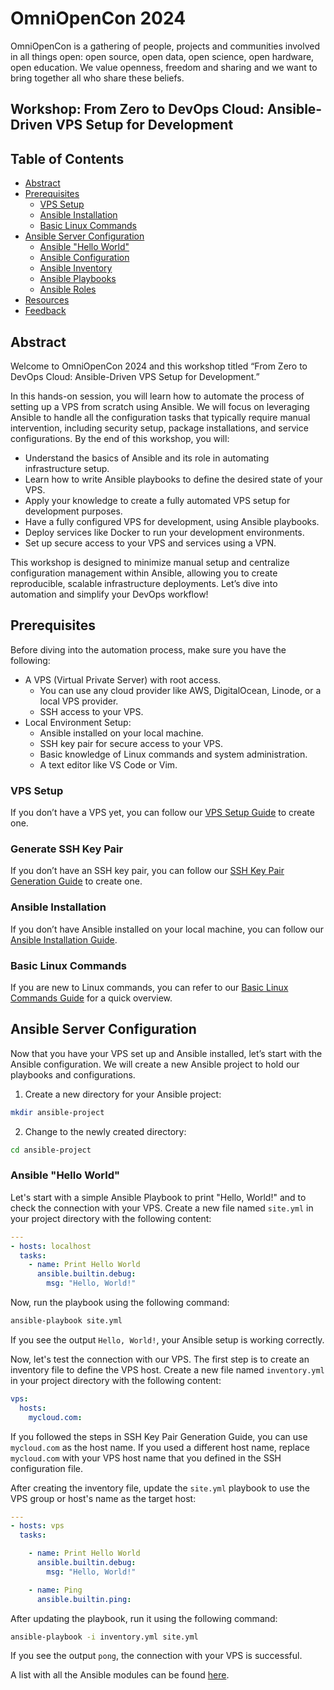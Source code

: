# OmniOpenCon 2024

OmniOpenCon is a gathering of people, projects and communities involved in all things open: open source, open data, open science, open hardware, open education. We value openness, freedom and sharing and we want to bring together all who share these beliefs.

## Workshop: From Zero to DevOps Cloud: Ansible-Driven VPS Setup for Development

## Table of Contents

   * [Abstract](#abstract)
   * [Prerequisites](#prerequisites)
        * [VPS Setup](#vps-setup)
        * [Ansible Installation](#ansible-installation)
        * [Basic Linux Commands](#basic-linux-commands)
   * [Ansible Server Configuration](#ansible-server-configuration)
        * [Ansible "Hello World"](#ansible-hello-world)
        * [Ansible Configuration](#ansible-configuration)
        * [Ansible Inventory](#ansible-inventory)
        * [Ansible Playbooks](#ansible-playbooks)
        * [Ansible Roles](#ansible-roles)
   * [Resources](#resources)
   * [Feedback](#feedback)

## Abstract

Welcome to OmniOpenCon 2024 and this workshop titled “From Zero to DevOps Cloud: Ansible-Driven VPS Setup for Development.”

In this hands-on session, you will learn how to automate the process of setting up a VPS from scratch using Ansible. We will focus on leveraging Ansible to handle all the configuration tasks that typically require manual intervention, including security setup, package installations, and service configurations. By the end of this workshop, you will:

- Understand the basics of Ansible and its role in automating infrastructure setup.
- Learn how to write Ansible playbooks to define the desired state of your VPS.
- Apply your knowledge to create a fully automated VPS setup for development purposes.
- Have a fully configured VPS for development, using Ansible playbooks.
- Deploy services like Docker to run your development environments.
- Set up secure access to your VPS and services using a VPN.

This workshop is designed to minimize manual setup and centralize configuration management within Ansible, allowing you to create reproducible, scalable infrastructure deployments. Let’s dive into automation and simplify your DevOps workflow!

## Prerequisites

Before diving into the automation process, make sure you have the following:

* A VPS (Virtual Private Server) with root access. 
  * You can use any cloud provider like AWS, DigitalOcean, Linode, or a local VPS provider.
  * SSH access to your VPS.
* Local Environment Setup:
  * Ansible installed on your local machine.
  * SSH key pair for secure access to your VPS.
  * Basic knowledge of Linux commands and system administration.
  * A text editor like VS Code or Vim.

### VPS Setup

If you don’t have a VPS yet, you can follow our [VPS Setup Guide](./docs/vps-setup.md) to create one.

### Generate SSH Key Pair

If you don’t have an SSH key pair, you can follow our [SSH Key Pair Generation Guide](./docs/ssh-keypair.md) to create one.

### Ansible Installation

If you don’t have Ansible installed on your local machine, you can follow our [Ansible Installation Guide](./docs/ansible-installation.md).

### Basic Linux Commands

If you are new to Linux commands, you can refer to our [Basic Linux Commands Guide](./docs/linux-basic.md) for a quick overview.

## Ansible Server Configuration 

Now that you have your VPS set up and Ansible installed, let’s start with the Ansible configuration. We will create a new Ansible project to hold our playbooks and configurations.

1. Create a new directory for your Ansible project:

```bash
mkdir ansible-project
```

2. Change to the newly created directory:

```bash
cd ansible-project
```

### Ansible "Hello World"

Let's start with a simple Ansible Playbook to print "Hello, World!" and to check the connection with your VPS. Create a new file named `site.yml` in your project directory with the following content:

```yaml
---
- hosts: localhost
  tasks:
    - name: Print Hello World
      ansible.builtin.debug:
        msg: "Hello, World!"
```

Now, run the playbook using the following command:

```bash
ansible-playbook site.yml
```
If you see the output `Hello, World!`, your Ansible setup is working correctly.

Now, let's test the connection with our VPS. The first step is to create an inventory file to define the VPS host. Create a new file named `inventory.yml` in your project directory with the following content:

```yaml
vps:
  hosts:
    mycloud.com:
```
If you followed the steps in SSH Key Pair Generation Guide, you can use `mycloud.com` as the host name. If you used a different host name, replace `mycloud.com` with your VPS host name that you defined in the SSH configuration file.

After creating the inventory file, update the `site.yml` playbook to use the VPS group or host's name as the target host:

```yaml
---
- hosts: vps
  tasks:

    - name: Print Hello World
      ansible.builtin.debug:
        msg: "Hello, World!"

    - name: Ping
      ansible.builtin.ping:
```
After updating the playbook, run it using the following command:

```bash
ansible-playbook -i inventory.yml site.yml 
```
If you see the output `pong`, the connection with your VPS is successful.

A list with all the Ansible modules can be found [here](https://docs.ansible.com/ansible/latest/collections/ansible/builtin/index.html).

